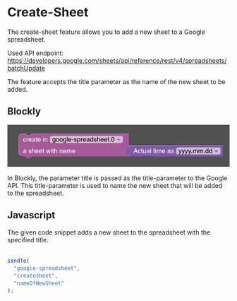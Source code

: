 # Create-Sheet
The create-sheet feature allows you to add a new sheet to a Google spreadsheet.

Used API endpoint: https://developers.google.com/sheets/api/reference/rest/v4/spreadsheets/batchUpdate

The feature accepts the title parameter as the name of the new sheet to be added.


## Blockly

![Blockly](../img/blockly-create-sheet.png)

In Blockly, the parameter title is passed as the title-parameter to the Google API. This title-parameter is used to name the new sheet that will be added to the spreadsheet.

## Javascript

The given code snippet adds a new sheet to the spreadsheet with the specified title.

```javascript

sendTo(
  "google-spreadsheet", 
  "createsheet",
  "nameOfNewSheet"
);